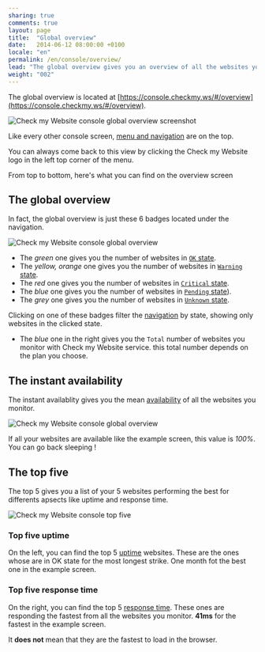 ```yaml
---
sharing: true
comments: true
layout: page
title:  "Global overview"
date:   2014-06-12 08:00:00 +0100
locale: "en"
permalink: /en/console/overview/
lead: "The global overview gives you an overview of all the websites you monitor."
weight: "002"
---
```


The global overview is located at [https://console.checkmy.ws/#/overview](https://console.checkmy.ws/#/overview).	

![Check my Website console global overview screenshot](/assets/img/fullsize/en/console/overview/global-overview-fullscreen.png)

Like every other console screen, [menu and navigation](/en/console/menu-navigation/) are on the top.

You can always come back to this view by clicking the Check my Website logo in the left top corner of the menu.

From top to bottom, here's what you can find on the overview screen

## The global overview

In fact, the global overview is just these 6 badges located under the navigation.

![Check my Website console global overview](/assets/img/fullsize/en/console/overview/global-overview.png)

- The *green* one gives you the number of websites in [`OK` state](/en/terms-definitions/#ok-state).
- The *yellow, orange* one gives you the number of websites in [`Warning` state](/en/terms-definitions/#warning-state).
- The *red* one gives you the number of websites in [`Critical` state](/en/terms-definitions/#critical-state).
- The *blue* one gives you the number of websites in [`Pending` state](/en/terms-definitions/#pending-state)).
- The *grey* one gives you the number of websites in [`Unknown` state](/en/terms-definitions/#unknown-state).

Clicking on one of these badges filter the [navigation](/en/console/menu-navigation/) by state, showing only websites in the clicked state.

- The *blue* one in the right gives you the `Total` number of websites you monitor with Check my Website service. this total number depends on the plan you choose.

## The instant availability

The instant availablity gives you the mean [availability](/en/) of all the websites you monitor.

![Check my Website console global overview](/assets/img/fullsize/en/console/overview/instant-availability.png)

If all your websites are available like the example screen, this value is *100%*. You can go back sleeping !

## The top five

The top 5 gives you a list of your 5 websites performing the best for differents apsects like uptime and response time.

![Check my Website console top five](/assets/img/fullsize/en/console/overview/top-five.png)

### Top five uptime

On the left, you can find the top 5 [uptime](/en/terms-definitions/#uptime) websites. These are the ones whose are in OK state for the most longest strike. One month fot the best one in the example screen.

### Top five response time

On the right, you can find the top 5 [response time](/en/terms-definitions/#response-time). These ones are responding the fastest from all the websites you monitor. **41ms** for the fastest in the example screen. 

<p class="alert alert-warning" role="alert">It <strong>does not</strong> mean that they are the fastest to load in the browser.</p>
